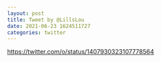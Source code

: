 ```yaml
--- 
layout: post 
title: Tweet by @LillsLou 
date: 2021-06-23 1624511727 
categories: twitter 
--- 
```

https://twitter.com/o/status/1407930323107778564